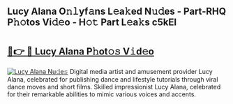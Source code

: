## Lucy Alana O𝚗𝚕yf𝚊ns L𝚎a𝚔ed N𝚞𝚍es - Part-RHQ P𝚑𝚘tos Vi𝚍𝚎o - H𝚘𝚝 Part L𝚎a𝚔s c5kEl

# <h2><a href="http://kfcbccs.oniu.top/?m=Lucy+Alana">🔗👉 🔴 Lucy Alana P𝚑ot𝚘𝚜 V𝚒d𝚎o</a></h2>

[![Lucy Alana Nu𝚍e𝚜](https://i.imgur.com/0qMVB7G.gif)](http://kfcbccs.oniu.top/?m=Lucy+Alana)
Digital media artist and amusement provider Lucy Alana, celebrated for publishing dance and lifestyle tutorials through viral dance moves and short films. Skilled impressionist Lucy Alana, celebrated for their remarkable abilities to mimic various voices and accents.  
